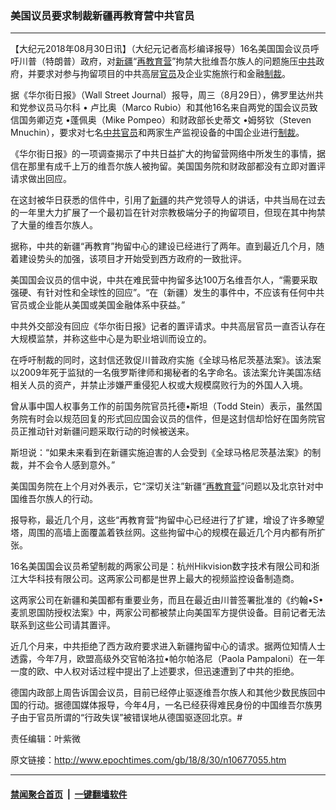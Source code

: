 ### 美国议员要求制裁新疆再教育营中共官员
------------------------

<p>【大纪元2018年08月30日讯】（大纪元记者高杉编译报导）16名美国国会议员呼吁川普（特朗普）政府，对<a href="http://www.epochtimes.com/gb/tag/%E6%96%B0%E7%96%86.html">新疆</a>“<a href="http://www.epochtimes.com/gb/tag/%E5%86%8D%E6%95%99%E8%82%B2%E8%90%A5.html">再教育营</a>”拘禁大批维吾尔族人的问题施压<a href="http://www.epochtimes.com/gb/tag/%E4%B8%AD%E5%85%B1.html">中共</a>政府，并要求对参与拘留项目的中共高层<a href="http://www.epochtimes.com/gb/tag/%E5%AE%98%E5%91%98.html">官员</a>及企业实施旅行和金融<a href="http://www.epochtimes.com/gb/tag/%E5%88%B6%E8%A3%81.html">制裁</a>。</p>
<p>据《华尔街日报》（Wall Street Journal）报导，周三（8月29日），佛罗里达州共和党参议员马尔科 • 卢比奥（Marco Rubio）和其他16名来自两党的国会议员致信国务卿迈克 •蓬佩奥（Mike Pompeo）和财政部长史蒂文 •姆努钦（Steven Mnuchin），要求对七名<a href="http://www.epochtimes.com/gb/tag/%E4%B8%AD%E5%85%B1.html">中共</a><a href="http://www.epochtimes.com/gb/tag/%E5%AE%98%E5%91%98.html">官员</a>和两家生产监视设备的中国企业进行<a href="http://www.epochtimes.com/gb/tag/%E5%88%B6%E8%A3%81.html">制裁</a>。</p>
<p>《华尔街日报》的一项调查揭示了中共日益扩大的拘留营网络中所发生的事情，据信在那里有成千上万的维吾尔族人被拘留。美国国务院和财政部都没有立即对置评请求做出回应。</p>
<p>在这封被华日获悉的信件中，引用了<a href="http://www.epochtimes.com/gb/tag/%E6%96%B0%E7%96%86.html">新疆</a>的共产党领导人的讲话，中共当局在过去的一年里大力扩展了一个最初旨在针对宗教极端分子的拘留项目，但现在其中拘禁了大量的维吾尔族人。</p>
<p>据称，中共的新疆“再教育”拘留中心的建设已经进行了两年。直到最近几个月，随着建设势头的加强，该项目才开始受到西方政府的一致批评。</p>
<p>美国国会议员的信中说，中共在难民营中拘留多达100万名维吾尔人，“需要采取强硬、有针对性和全球性的回应”。“在（新疆）发生的事件中，不应该有任何中共官员或企业能从美国或美国金融体系中获益。”</p>
<p>中共外交部没有回应《华尔街日报》记者的置评请求。中共高层官员一直否认存在大规模监禁，并称这些中心是为职业培训而设立的。</p>
<p>在呼吁制裁的同时，这封信还敦促川普政府实施《全球马格尼茨基法案》。该法案以2009年死于监狱的一名俄罗斯律师和揭秘者的名字命名。该法案允许美国冻结相关人员的资产，并禁止涉嫌严重侵犯人权或大规模腐败行为的外国人入境。</p>
<p>曾从事中国人权事务工作的前国务院官员托德•斯坦（Todd Stein）表示，虽然国务院有时会以规范回复的形式回应国会议员的信件，但是这封信却恰好在国务院官员正推动针对新疆问题采取行动的时候被送来。</p>
<p>斯坦说：“如果未来看到在新疆实施迫害的人会受到《全球马格尼茨基法案》的制裁，并不会令人感到意外。”</p>
<p>美国国务院在上个月对外表示，它“深切关注”新疆“<a href="http://www.epochtimes.com/gb/tag/%E5%86%8D%E6%95%99%E8%82%B2%E8%90%A5.html">再教育营</a>”问题以及北京针对中国维吾尔族人的行动。</p>
<p>报导称，最近几个月，这些“再教育营”拘留中心已经进行了扩建，增设了许多瞭望塔，周围的高墙上面覆盖着铁丝网。这些拘留中心的规模在最近几个月内都有所扩张。</p>
<p>16名美国国会议员希望制裁的两家公司是：杭州Hikvision数字技术有限公司和浙江大华科技有限公司。这两家公司都是世界上最大的视频监控设备制造商。</p>
<p>这两家公司在新疆和美国都有重要业务，而且在最近由川普签署批准的《约翰•S•麦凯恩国防授权法案》中，两家公司都被禁止向美国军方提供设备。目前记者无法联系到这些公司请其置评。</p>
<p>近几个月来，中共拒绝了西方政府要求进入新疆拘留中心的请求。据两位知情人士透露，今年7月，欧盟高级外交官帕洛拉•帕尔帕洛尼（Paola Pampaloni）在一年一度的欧、中人权对话过程中提出了上述要求，但迅速遭到了中共的拒绝。</p>
<p>德国内政部上周告诉国会议员，目前已经停止驱逐维吾尔族人和其他少数民族回中国的行动。据德国媒体报导，今年4月，一名已经获得难民身份的中国维吾尔族男子由于官员所谓的“行政失误”被错误地从德国驱逐回北京。#</p>
<p>责任编辑：叶紫微</p>

原文链接：http://www.epochtimes.com/gb/18/8/30/n10677055.htm


------------------------
#### [禁闻聚合首页](https://github.com/gfw-breaker/banned-news/blob/master/README.md) &nbsp;|&nbsp;  [一键翻墙软件](https://github.com/gfw-breaker/nogfw/blob/master/README.md)